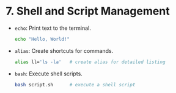 
# 7. Shell and Script Management
- `echo`: Print text to the terminal.
  ```bash
  echo "Hello, World!"
  ```
- `alias`: Create shortcuts for commands.
  ```bash
  alias ll='ls -la'   # create alias for detailed listing
  ```
- `bash`: Execute shell scripts.
  ```bash
  bash script.sh      # execute a shell script
  ```
